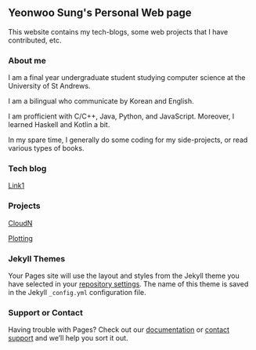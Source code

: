 ## Yeonwoo Sung's Personal Web page

This website contains my tech-blogs, some web projects that I have contributed, etc.

### About me

I am a final year undergraduate student studying computer science at the University of St Andrews.

I am a bilingual who communicate by Korean and English.

I am profficient with C/C++, Java, Python, and JavaScript. Moreover, I learned Haskell and Kotlin a bit.

In my spare time, I generally do some coding for my side-projects, or read various types of books.

### Tech blog

[Link1](https://neos518.tistory.com/)

### Projects

[CloudN](projects/cloudn/index.html)

[Plotting](projects/plotting/index.html)

### Jekyll Themes

Your Pages site will use the layout and styles from the Jekyll theme you have selected in your [repository settings](https://github.com/YeonwooSung/YeonwooSung.github.io/settings). The name of this theme is saved in the Jekyll `_config.yml` configuration file.

### Support or Contact

Having trouble with Pages? Check out our [documentation](https://help.github.com/categories/github-pages-basics/) or [contact support](https://github.com/contact) and we’ll help you sort it out.
